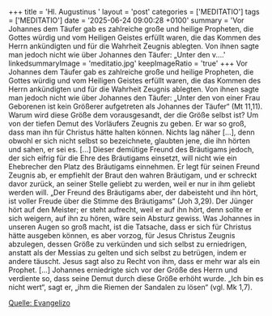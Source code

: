 +++
title = 'Hl. Augustinus  '
layout = 'post'
categories = ['MEDITATIO']
tags = ['MEDITATIO']
date = '2025-06-24 09:00:28 +0100'
summary = 'Vor Johannes dem Täufer gab es zahlreiche große und heilige Propheten, die Gottes würdig und vom Heiligen Geistes erfüllt waren, die das Kommen des Herrn ankündigten und für die Wahrheit Zeugnis ablegten. Von ihnen sagte man jedoch nicht wie über Johannes den Täufer: „Unter den v....'
linkedsummaryImage = 'meditatio.jpg'
keepImageRatio = 'true'
+++
Vor Johannes dem Täufer gab es zahlreiche große und heilige Propheten, die Gottes würdig und vom Heiligen Geistes erfüllt waren, die das Kommen des Herrn ankündigten und für die Wahrheit Zeugnis ablegten. Von ihnen sagte man jedoch nicht wie über Johannes den Täufer: „Unter den von einer Frau Geborenen ist kein Größerer aufgetreten als Johannes der Täufer“ (Mt 11,11).<!--more--> Warum wird diese Größe dem vorausgesandt, der die Größe selbst ist? Um von der tiefen Demut des Vorläufers Zeugnis zu geben.
Er war so groß, dass man ihn für Christus hätte halten können. Nichts lag näher […], denn obwohl er sich nicht selbst so bezeichnete, glaubten jene, die ihn hörten und sahen, er sei es. […] Dieser demütige Freund des Bräutigams jedoch, der sich eifrig für die Ehre des Bräutigams einsetzt, will nicht wie ein Ehebrecher den Platz des Bräutigams einnehmen. Er legt für seinen Freund Zeugnis ab, er empfiehlt der Braut den wahren Bräutigam, und er schreckt davor zurück, an seiner Stelle geliebt zu werden, weil er nur in ihm geliebt werden will. „Der Freund des Bräutigams aber, der dabeisteht und ihn hört, ist voller Freude über die Stimme des Bräutigams“ (Joh 3,29).
Der Jünger hört auf den Meister; er steht aufrecht, weil er auf ihn hört, denn sollte er sich weigern, auf ihn zu hören, wäre sein Absturz gewiss. Was Johannes in unseren Augen so groß macht, ist die Tatsache, dass er sich für Christus hätte ausgeben können, es aber vorzog, für Jesus Christus Zeugnis abzulegen, dessen Größe zu verkünden und sich selbst zu erniedrigen, anstatt als der Messias zu gelten und sich selbst zu betrügen, indem er andere täuscht. Jesus sagt also zu Recht von ihm, dass er mehr war als ein Prophet. […] Johannes erniedrigte sich vor der Größe des Herrn und verdiente so, dass seine Demut durch diese Größe erhöht wurde. „Ich bin es nicht wert“, sagt er, „ihm die Riemen der Sandalen zu lösen“ (vgl. Mk 1,7).



[Quelle: Evangelizo](https://evangeliumtagfuertag.org/DE/gospel)
